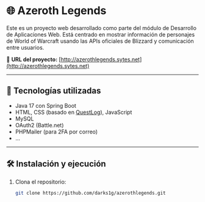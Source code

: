 # 🌐 Azeroth Legends

Este es un proyecto web desarrollado como parte del módulo de Desarrollo de Aplicaciones Web. Está centrado en mostrar información de personajes de World of Warcraft usando las APIs oficiales de Blizzard y comunicación entre usuarios.

🔗 **URL del proyecto:** [http://azerothlegends.sytes.net](http://azerothlegends.sytes.net)

---

## 🚀 Tecnologías utilizadas

- Java 17 con Spring Boot
- HTML, CSS (basado en [QuestLog](https://github.com/BrettMCoding/QuestLog)), JavaScript
- MySQL
- OAuth2 (Battle.net)
- PHPMailer (para 2FA por correo)
- ...

---

## 🛠️ Instalación y ejecución

1. Clona el repositorio:
   ```bash
   git clone https://github.com/darks1g/azerothlegends.git
